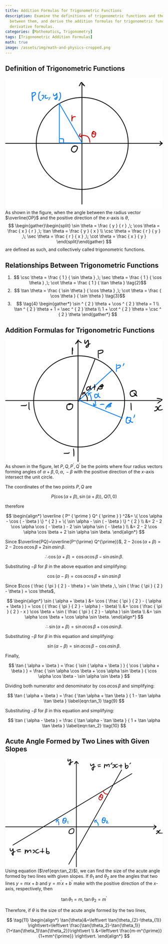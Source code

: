 ```yaml
---
title: Addition Formulas for Trigonometric Functions
description: Examine the definitions of trigonometric functions and the relationships
  between them, and derive the addition formulas for trigonometric functions and their
  derivative formulas.
categories: [Mathematics, Trigonometry]
tags: [Trigonometric Addition Formulas]
math: true
image: /assets/img/math-and-physics-cropped.png
---
```

## Definition of Trigonometric Functions
![Unit Circle and Radius Vector](/assets/img/trigonometry/definition.png)
As shown in the figure, when the angle between the radius vector $\overline{OP}$ and the positive direction of the $x$-axis is $\theta$,
$$
\begin{gather}\begin{split}
\sin \theta = \frac { y } { r } ,\; \cos \theta = \frac { x } { r } ,\; \tan \theta = \frac { y } { x } \\ \csc \theta = \frac { r } { y } ,\; \sec \theta = \frac { r } { x } ,\; \cot \theta = \frac { x } { y } \end{split}\end{gather}
$$
are defined as such, and collectively called trigonometric functions.

## Relationships Between Trigonometric Functions
1. $$ \csc \theta = \frac { 1 } { \sin \theta } ,\; \sec \theta = \frac { 1 } { \cos \theta } ,\; \cot \theta = \frac { 1 } { \tan \theta } \tag{2}$$
2. $$ \tan \theta = \frac { \sin \theta } { \cos \theta } ,\; \cot \theta = \frac { \cos \theta } { \sin \theta } \tag{3}$$
3. $$ \tag{4} \begin{gather*}
\sin ^ { 2 } \theta + \cos ^ { 2 } \theta = 1 \\
\tan ^ { 2 } \theta + 1 = \sec ^ { 2 } \theta \\
1 + \cot ^ { 2 } \theta = \csc ^ { 2 } \theta 
\end{gather*} 
$$

## Addition Formulas for Trigonometric Functions
![Deriving the Trigonometric Addition Formulas](/assets/img/trigonometry/trigonometric-addition-formulas.png)
As shown in the figure, let $P, Q, P^{\prime}, Q^{\prime}$ be the points where four radius vectors forming angles of $\alpha+\beta,\, 0,\, \alpha,\, -\beta$ with the positive direction of the $x$-axis intersect the unit circle.

The coordinates of the two points $P, Q$ are

$$
P(\cos(\alpha+\beta), \sin(\alpha+\beta)),\; Q(1,0)
$$

therefore

$$
\begin{align*} \overline { P^ { \prime } Q^ { \prime } } ^2&= \{ \cos \alpha - \cos ( - \beta ) \} ^ { 2 } + \{ \sin \alpha - \sin ( - \beta ) \} ^ { 2 } \\
&= 2 - 2 \cos \alpha \cos ( - \beta ) - 2 \sin \alpha \sin ( - \beta ) \\
&= 2 - 2 \cos \alpha \cos \beta + 2 \sin \alpha \sin \beta. \end{align*}
$$

Since $\overline{PQ}=\overline{P^{\prime} Q^{\prime}}$, $2 - 2 \cos ( \alpha + \beta ) = 2 - 2 \cos \alpha \cos \beta + 2 \sin \alpha \sin \beta.$

$$
 \therefore \cos ( \alpha + \beta ) = \cos \alpha \cos \beta - \sin \alpha \sin \beta. \label{eqn:cos_1} \tag{5}
$$

Substituting $-\beta$ for $\beta$ in the above equation and simplifying:

$$
\cos ( \alpha - \beta ) = \cos \alpha \cos \beta + \sin \alpha \sin \beta \label{eqn:cos_2} \tag{6}
$$

Since $\cos ( \frac { \pi } { 2 } - \theta ) = \sin \theta ,\, \sin ( \frac { \pi } { 2 } - \theta ) = \cos \theta$,

$$
\begin{align*} \sin ( \alpha + \beta ) &= \cos ( \frac { \pi } { 2 } - ( \alpha + \beta ) ) = \cos ( ( \frac { \pi } { 2 } - \alpha ) - \beta) \\ &= \cos ( \frac { \pi } { 2 } - x ) \cos \beta + \sin ( \frac { \pi } { 2 } - \alpha ) \sin \beta \\ &= \sin \alpha \cos \beta + \cos \alpha \sin \beta. \end{align*}
$$

$$
\therefore \sin ( \alpha + \beta ) = \sin \alpha \cos \beta + \cos \alpha \sin \beta. \label{eqn:sin_1} \tag{7}
$$

Substituting $-\beta$ for $\beta$ in this equation and simplifying:

$$
\sin ( \alpha - \beta ) = \sin \alpha \cos \beta - \cos \alpha \sin \beta. \label{eqn:sin_2} \tag{8}
$$

Finally,

$$
\tan ( \alpha + \beta ) = \frac { \sin ( \alpha + \beta ) } { \cos ( \alpha + \beta ) } = \frac { \sin \alpha \cos \beta + \cos \alpha \sin \beta } { \cos \alpha \cos \beta - \sin \alpha \sin \beta }
$$

Dividing both numerator and denominator by $\cos{\alpha} \cos{\beta}$ and simplifying:

$$
\tan ( \alpha + \beta ) = \frac { \tan \alpha + \tan \beta } { 1 - \tan \alpha \tan \beta } \label{eqn:tan_1} \tag{9}
$$

Substituting $-\beta$ for $\beta$ in this equation and simplifying:

$$
\tan ( \alpha - \beta ) = \frac { \tan \alpha - \tan \beta } { 1 + \tan \alpha \tan \beta } \label{eqn:tan_2} \tag{10}
$$

## Acute Angle Formed by Two Lines with Given Slopes
![Angle formed by two lines](/assets/img/trigonometry/angle-formed-by-two-lines.png)
Using equation ($\ref{eqn:tan_2}$), we can find the size of the acute angle formed by two lines with given slopes. If $\theta_{1}$ and $\theta_{2}$ are the angles that two lines $y=mx+b$ and $y=m^{\prime} x+b^{\prime}$ make with the positive direction of the $x$-axis, respectively, then

$$
\tan{\theta_{1}}=m,\, \tan{\theta_{2}}=m^{\prime}
$$

Therefore, if $\theta$ is the size of the acute angle formed by the two lines,

$$
\tag{11} \begin{align*}
\tan{\theta}&=\left\vert \tan{\theta_{2}-\theta_{1}} \right\vert=\left\vert \frac{\tan{\theta_2}-\tan{\theta_1}}{1+\tan{\theta_1}\tan{\theta_2}}\right\vert \\
&=\left\vert \frac{m-m^{\prime}}{1+mm^{\prime}} \right\vert.
\end{align*}
$$
